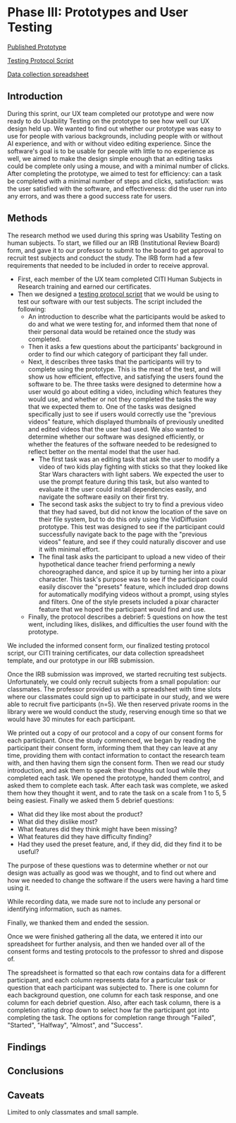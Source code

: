 # Phase III: Prototypes and User Testing

[Published Prototype](https://xd.adobe.com/view/003bc7c9-fb75-4bf1-b265-371e61aa8d35-5568/?fullscreen)

[Testing Protocol Script](usability_test_protocol.pdf)

[Data collection spreadsheet](https://docs.google.com/spreadsheets/d/1tReyISG7SlFcwsnA3zvfMGQ7qOGaMCL1CKbJR4K1ou8/edit#gid=0)

<!---
In the dedicated page you should include:

- A summary of the formative feedback/findings you discovered from your heuristic evaluation and cognitive walkthroughs
- A link to the PDF file of your protocol
- A link to your published, interactive prototype (here's instructions for XD Links to an external site.)
- An explanation of each task and each question in your protocol to describe what you hope to discover from it (i.e. which component of UX does it reveal?)
- An explanation of your overall approach to the study (e.g. formative vs summative, think-aloud, experimental, etc)
- A summary of how you would interpret the results of the mock data (as if it was real data). Make sure to make explicit recommendations for how the design can be improved based on those findings.
- A link to a spreadsheet for data collection, with rows filled out representing the mock data collected
- In addition, for this phase you will also finalize the project's overall portfolio. Make sure the main page is formatted correctly and published to GitHub Pages. It should include:
  - the team name, along with a description of the product's purpose,
  - each team member along with their contributions and link their name to their personal UX Journal),
  - Subsection for each of the three deliverables, each with a executive summary that summarizes that deliverable and a link to the dedicated, full deliverable for that phase
--->



## Introduction
<!---
!!! Describe the general problem that the project is trying to solve and the focus of this interval of work !!!
--->
During this sprint, our UX team completed our prototype and were now ready to do Usability Testing on the prototype to see how well our UX design held up. We wanted to find out whether our prototype was easy to use for people with various backgrounds, including people with or without AI experience, and with or without video editing experience. Since the software's goal is to be usable for people with little to no experience as well, we aimed to make the design simple enough that an editing tasks could be complete only using a mouse, and with a minimal number of clicks. After completing the prototype, we aimed to test for efficiency: can a task be completed with a minimal number of steps and clicks, satisfaction: was the user satisfied with the software, and effectiveness: did the user run into any errors, and was there a good success rate for users.

## Methods
<!---
!!! Describe research methods you used to discover new insights, which explains
the purpose of each. Provide enough detail that someone would be able to
faithfully reproduce your research. !!!
--->
The research method we used during this spring was Usability Testing on human subjects. To start, we filled our an IRB (Institutional Review Board) form, and gave it to our professor to submit to the board to get approval to recruit test subjects and conduct the study.
The IRB form had a few requirements that needed to be included in order to receive approval.

- First, each member of the UX team completed CITI Human Subjects in Research training and earned our certificates.
- Then we designed a [testing protocol script](usability_test_protocol.pdf) that we would be using to test our software with our test subjects. The script included the following:
  - An introduction to describe what the participants would be asked to do and what we were testing for, and informed them that none of their personal data would be retained once the study was completed.
  - Then it asks a few questions about the participants' background in order to find our which category of participant they fall under.
  - Next, it describes three tasks that the participants will try to complete using the prototype. This is the meat of the test, and will show us how efficient, effective, and satisfying the users found the software to be. The three tasks were designed to determine how a user would go about editing a video, including which features they would use, and whether or not they completed the tasks the way that we expected them to. One of the tasks was designed specifically just to see if users would correctly use the "previous videos" feature, which displayed thumbnails of previously unedited and edited videos that the user had used. We also wanted to determine whether our software was designed efficiently, or whether the features of the software needed to be redesigned to reflect better on the mental model that the user had.
      - The first task was an editing task that ask the user to modify a video of two kids play fighting with sticks so that they looked like Star Wars characters with light sabers. We expected the user to use the prompt feature during this task, but also wanted to evaluate it the user could install dependencies easily, and navigate the software easily on their first try.
      - The second task asks the subject to try to find a previous video that they had saved, but did not know the location of the save on their file system, but to do this only using the VidDiffusion prototype. This test was designed to see if the participant could successfully navigate back to the page with the "previous videos" feature, and see if they could naturally discover and use it with minimal effort.
      - The final task asks the participant to upload a new video of their hypothetical dance teacher friend performing a newly choreographed dance, and spice it up by turning her into a pixar character. This task's purpose was to see if the participant could easily discover the "presets" feature, which included drop downs for automatically modifying videos without a prompt, using styles and filters. One of the style presets included a pixar character feature that we hoped the participant would find and use.
  - Finally, the protocol describes a debrief: 5 questions on how the test went, including likes, dislikes, and difficulties the user found with the prototype.

<!---
An explanation of your overall approach to the study (e.g. formative vs summative, think-aloud, experimental, etc) --->

We included the informed consent form, our finalized testing protocol script, our CITI training certificates, our data collection spreadsheet template, and our prototype in our IRB submission.

Once the IRB submission was improved, we started recruiting test subjects. Unfortunately, we could only recruit subjects from a small population: our classmates. The professor provided us with a spreadsheet with time slots where our classmates could sign up to participate in our study, and we were able to recruit five participants (n=5). We then reserved private rooms in the library were we would conduct the study, reserving enough time so that we would have 30 minutes for each participant.

We printed out a copy of our protocol and a copy of our consent forms for each participant. Once the study commenced, we began by reading the participant their consent form, informing them that they can leave at any time, providing them with contact information to contact the research team with, and then having them sign the consent form. Then we read our study introduction, and ask them to speak their thoughts out loud while they completed each task. We opened the prototype, handed them control, and asked them to complete each task. After each task was complete, we asked them how they thought it went, and to rate the task on a scale from 1 to 5, 5 being easiest. Finally we asked them 5 debrief questions:
- What did they like most about the product?
- What did they dislike most?
- What features did they think might have been missing?
- What features did they have difficulty finding?
- Had they used the preset feature, and, if they did, did they find it to be useful?

The purpose of these questions was to determine whether or not our design was actually as good was we thought, and to find out where and how we needed to change the software if the users were having a hard time using it.

While recording data, we made sure not to include any personal or identifying information, such as names.

Finally, we thanked them and ended the session.

Once we were finished gathering all the data, we entered it into our spreadsheet for further analysis, and then we handed over all of the consent forms and testing protocols to the professor to shred and dispose of.

The spreadsheet is formatted so that each row contains data for a different participant, and each column represents data for a particular task or question that each participant was subjected to. There is one column for each background question, one column for each task response, and one column for each debrief question. Also, after each task column, there is a completion rating drop down to select how far the participant got into completing the task. The options for completion range through "Failed", "Started", "Halfway", "Almost", and "Success".



## Findings
<!--- !!! Detail each of the findings point-by-point to clarify new
discoveries of users' needs !!!  --->

## Conclusions
<!--- !!! Discoveries derived from the methods and their findings. Interpret
how the findings translate into new insights into UX design recommendations.
Describe those recommendations and how they should shape future work. In this
section, include the new design recommendations based on the latest user
insights. !!!  --->

## Caveats
<!--- !!! Considerations and/or limitations to the methods you chose and the
findings/conclusions drawn from them. In other words, give warnings if there
are limitations to your research such as not being able to find enough users of
a particular demographic, the methods not being able to expose certain
information, assumptions you made, etc. !!!  --->
Limited to only classmates and small sample.
